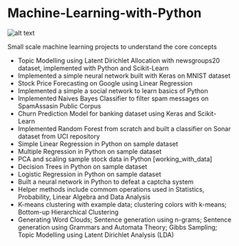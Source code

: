 # Machine-Learning-with-Python
![alt text](https://media.istockphoto.com/vectors/machine-learning-3-step-infographic-artificial-intelligence-machine-vector-id962219860?k=6&m=962219860&s=612x612&w=0&h=yricYyUqZbILMHp3IvtenS3xbRDhu1w1u5kk2az5tbo=)

Small scale machine learning projects to understand the core concepts
* Topic Modelling using Latent Dirichlet Allocation with newsgroups20 dataset, implemented with Python and Scikit-Learn
* Implemented a simple neural network built with Keras on MNIST dataset
* Stock Price Forecasting on Google using Linear Regression
* Implemented a simple a social network to learn basics of Python
* Implemented Naives Bayes Classifier to filter spam messages on SpamAssasin Public Corpus
* Churn Prediction Model for banking dataset using Keras and Scikit-Learn
* Implemented Random Forest from scratch and built a classifier on Sonar dataset from UCI repository
* Simple Linear Regression in Python on sample dataset
* Multiple Regression in Python on sample dataset
* PCA and scaling sample stock data in Python [working_with_data]
* Decision Trees in Python on sample dataset
* Logistic Regression in Python on sample dataset
* Built a neural network in Python to defeat a captcha system
* Helper methods include commom operations used in Statistics, Probability, Linear Algebra and Data Analysis
* K-means clustering with example data; clustering colors with k-means; Bottom-up Hierarchical Clustering
* Generating Word Clouds; Sentence generation using n-grams; Sentence generation using Grammars and Automata Theory; Gibbs Sampling; Topic Modelling using Latent Dirichlet Analysis (LDA)
